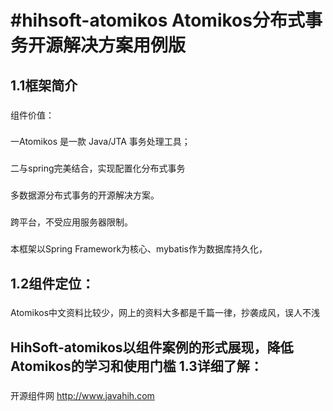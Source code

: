 #hihsoft-atomikos
Atomikos分布式事务开源解决方案用例版
==============================================================================================================
1.1框架简介
----------------------------------------------------------------------------------------------------
###
组件价值：
###
一Atomikos 是一款 Java/JTA 事务处理工具；
###
二与spring完美结合，实现配置化分布式事务
###
多数据源分布式事务的开源解决方案。
###
跨平台，不受应用服务器限制。
###
本框架以Spring Framework为核心、mybatis作为数据库持久化，
###
1.2组件定位：
------------------------------------------------------------------
###
Atomikos中文资料比较少，网上的资料大多都是千篇一律，抄袭成风，误人不浅
###
HihSoft-atomikos以组件案例的形式展现，降低Atomikos的学习和使用门槛
1.3详细了解：
------------------------------------------------------------------
###
开源组件网
http://www.javahih.com

